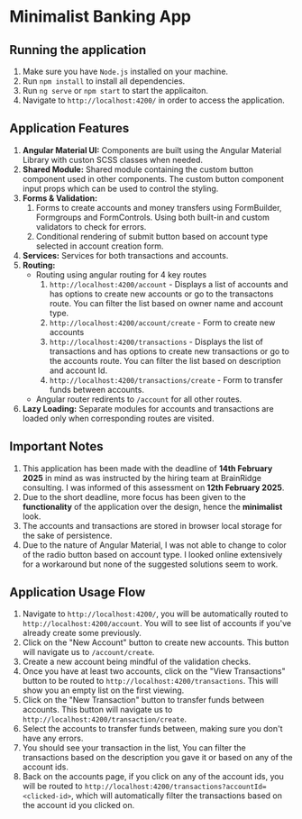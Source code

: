 # Minimalist Banking App

## Running the application

1. Make sure you have `Node.js` installed on your machine.
2. Run `npm install` to install all dependencies.
3. Run `ng serve` or `npm start` to start the applicaiton.
4. Navigate to `http://localhost:4200/` in order to access the application.

## Application Features

1. **Angular Material UI:** Components are built using the Angular Material Library with custon SCSS classes when needed.
2. **Shared Module:** Shared module containing the custom button component used in other components. The custom button component input props which can be used to control the styling.
3. **Forms & Validation:**
   1. Forms to create accounts and money transfers using FormBuilder, Formgroups and FormControls. Using both built-in and custom validators to check for errors.
   2. Conditional rendering of submit button based on account type selected in account creation form.
4. **Services:** Services for both transactions and accounts.
5. **Routing:**
   - Routing using angular routing for 4 key routes
     1. `http://localhost:4200/account` - Displays a list of accounts and has options to create new accounts or go to the transactons route. You can filter the list based on owner name and account type.
     2. `http://localhost:4200/account/create` - Form to create new accounts
     3. `http://localhost:4200/transactions` - Displays the list of transactions and has options to create new transactions or go to the accounts route. You can filter the list based on description and account Id.
     4. `http://localhost:4200/transactions/create` - Form to transfer funds between accounts.
   - Angular router redirents to `/account` for all other routes.
6. **Lazy Loading:** Separate modules for accounts and transactions are loaded only when corresponding routes are visited.

## Important Notes

1. This application has been made with the deadline of **14th February 2025** in mind as was instructed by the hiring team at BrainRidge consulting. I was informed of this assessment on **12th February 2025**.
2. Due to the short deadline, more focus has been given to the **functionality** of the application over the design, hence the **minimalist** look.
3. The accounts and transactions are stored in browser local storage for the sake of persistence.
4. Due to the nature of Angular Material, I was not able to change to color of the radio button based on account type. I looked online extensively for a workaround but none of the suggested solutions seem to work.

## Application Usage Flow

1. Navigate to `http://localhost:4200/`, you will be automatically routed to `http://localhost:4200/account`. You will to see list of accounts if you've already create some previously.
2. Click on the "New Account" button to create new accounts. This button will navigate us to `/account/create`.
3. Create a new account being mindful of the validation checks.
4. Once you have at least two accounts, click on the "View Transactions" button to be routed to `http://localhost:4200/transactions`. This will show you an empty list on the first viewing.
5. Click on the "New Transaction" button to transfer funds between accounts. This button will navigate us to `http://localhost:4200/transaction/create`.
6. Select the accounts to transfer funds between, making sure you don't have any errors.
7. You should see your transaction in the list, You can filter the transactions based on the description you gave it or based on any of the account ids.
8. Back on the accounts page, if you click on any of the account ids, you will be routed to `http://localhost:4200/transactions?accountId=<clicked-id>`, which will automatically filter the transactions based on the account id you clicked on.
